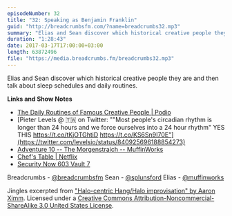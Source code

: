 ```yaml
---
episodeNumber: 32
title: "32: Speaking as Benjamin Franklin"
guid: "http://breadcrumbsfm.com/?name=breadcrumbs32.mp3"
summary: "Elias and Sean discover which historical creative people they are and then talk about sleep schedules and daily routines."
duration: "1:28:43"
date: 2017-03-17T17:00:00+03:00
length: 63872496
file: "https://media.breadcrumbs.fm/breadcrumbs32.mp3"
---
```

Elias and Sean discover which historical creative people they are and then talk about sleep schedules and daily routines.

**Links and Show Notes** 
- [The Daily Routines of Famous Creative People | Podio](https://podio.com/site/creative-routines)
- [Pieter Levels @ 🇹🇼 on Twitter: ""Most people's circadian rhythm is longer than 24 hours and we force ourselves into a 24 hour rhythm" YES THIS https://t.co/tKjOTGhtiD https://t.co/KS6Sn9I70E"](https://twitter.com/levelsio/status/840925696188854273)
- [ Adventure 10 -- The Morgenstraich -- MuffinWorks](http://www.muffin.works/blog/2017/03/10/adventure-10-the-morgenstraich/)
- [Chef's Table | Netflix](https://www.netflix.com/title/80007945?s=i)
- [Security Now 603 Vault 7](https://twit.tv/shows/security-now/episodes/603?autostart=false)

Breadcrumbs - [@breadcrumbsfm](https://twitter.com/breadcrumbsfm) Sean - [@splunsford](https://twitter.com/splunsford) Elias - [@muffinworks](https://twitter.com/muffinworks)

Jingles excerpted from [ "Halo-centric Hang/Halo improvisation" by Aaron Ximm](http://freemusicarchive.org/music/aaron_ximm/handpans_and_the_hang/). Licensed under a [Creative Commons Attribution-Noncommercial-ShareAlike 3.0 United States License](http://creativecommons.org/licenses/by-nc-sa/3.0/us/).